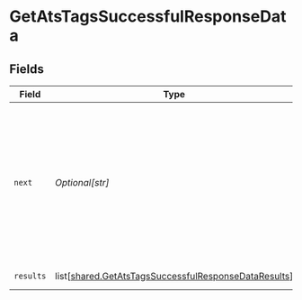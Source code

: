 # GetAtsTagsSuccessfulResponseData


## Fields

| Field                                                                                                                                   | Type                                                                                                                                    | Required                                                                                                                                | Description                                                                                                                             | Example                                                                                                                                 |
| --------------------------------------------------------------------------------------------------------------------------------------- | --------------------------------------------------------------------------------------------------------------------------------------- | --------------------------------------------------------------------------------------------------------------------------------------- | --------------------------------------------------------------------------------------------------------------------------------------- | --------------------------------------------------------------------------------------------------------------------------------------- |
| `next`                                                                                                                                  | *Optional[str]*                                                                                                                         | :heavy_check_mark:                                                                                                                      | Cursor string that can be passed to the `cursor` query parameter to get the next page. If this is `null`, then there are no more pages. |                                                                                                                                         |
| `results`                                                                                                                               | list[[shared.GetAtsTagsSuccessfulResponseDataResults](undefined/models/shared/getatstagssuccessfulresponsedataresults.md)]              | :heavy_check_mark:                                                                                                                      | N/A                                                                                                                                     | [object Object]                                                                                                                         |